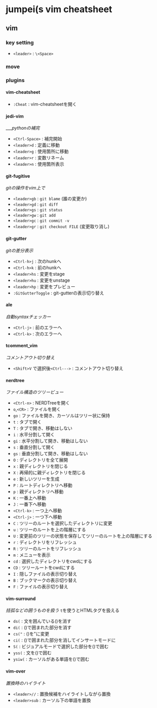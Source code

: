 # jumpei(s vim cheatsheet

## vim

### key setting
- `<leader>` : `\<Space>`

### move


### plugins

#### vim-cheatsheet
- `:Cheat` : vim-cheatsheetを開く

#### jedi-vim
____pythonの補完_
- `<Ctrl-Space>` : 補完開始
- `<leader>d`    : 定義に移動
- `<leader>g`    : 使用箇所に移動
- `<leader>r`    : 変数リネーム
- `<leader>n`    : 使用箇所表示

#### git-fugitive
_gitの操作をvim上で_
- `<leader>gb` : `git blame` (誰の変更か)
- `<leader>gd` : `git diff`
- `<leader>gs` : `git status`
- `<leader>gw` : `git add`
- `<leader>gc` : `git commit -v`
- `<leader>gr` : `git checkout FILE` (変更取り消し)

#### git-gutter
_gitの差分表示_
- `<Ctrl-h>j`        : 次のhunkへ
- `<Ctrl-h>k`        : 前のhunkへ
- `<leader>hs`       : 変更をstage
- `<leader>hu`       : 変更をunstage
- `<leader>hp`       : 変更をプレビュー
- `:GitGutterToggle` : git-gutterの表示切り替え

#### ale
_自動syntaxチェッカー_
- `<Ctrl-j>` : 前のエラーへ
- `<Ctrl-k>` : 次のエラーへ

#### tcomment_vim
_コメントアウト切り替え_
- `<Shift>V` で選択後`<Ctrl--->` : コメントアウト切り替え

#### nerdtree
_ファイル構造のツリービュー_
- `<Ctrl-n>` : NERDTreeを開く
- `o`,`<CR>` : ファイルを開く
- `go`       : ファイルを開き、カーソルはツリー状に保持
- `t`        : タブで開く
- `T`        : タブで開き、移動はしない
- `i`        : 水平分割して開く
- `gi`       : 水平分割して開き、移動はしない
- `s`        : 垂直分割して開く
- `gs`       : 垂直分割して開き、移動はしない
- `O`        : ディレクトリを全て展開
- `x`        : 親ディレクトリを閉じる
- `X`        : 再帰的に親ディレクトリを閉じる
- `e`        : 新しいツリーを生成
- `P`        : ルートディレクトリへ移動
- `p`        : 親ディレクトリへ移動
- `K`        : 一番上へ移動
- `J`        : 一番下へ移動
- `<Ctrl-k>` : 一つ上へ移動
- `<Ctrl-j>` : 一つ下へ移動
- `C`        : ツリーのルートを選択したディレクトリに変更
- `u`        : ツリーのルートを上の階層にする
- `U`        : 変更前のツリーの状態を保存してツリーのルートを上の階層にする
- `r`        : ディレクトリをリフレッシュ
- `R`        : ツリーのルートをリフレッシュ
- `m`        : メニューを表示
- `cd`       : 選択したディレクトリをcwdにする
- `CD`       : ツリールートをcwdにする
- `I`        : 隠しファイルの表示切り替え
- `B`        : ブックマークの表示切り替え
- `F`        : ファイルの表示切り替え

#### vim-surround
_括弧などの囲うものを扱う_
`t`を使うとHTMLタグを扱える
- `ds(`   : 文を囲んでいる()を消す
- `di(`   : ()で囲まれた部分を消す
- `cs("`  : ()を"に変更
- `ci(`   : ()で囲まれた部分を消してインサートモードに
- `S(`    : ビジュアルモードで選択した部分を()で囲む
- `yss(`  : 文を()で囲む
- `ysiw(` : カーソルがある単語を()で囲む

#### vim-over
_置換時のハイライト_
- `<leader>//`  : 置換候補をハイライトしながら置換
- `<leader>sub` : カーソル下の単語を置換



